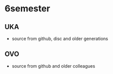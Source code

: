 # 6semester

## UKA 

- source from github, disc and older generations

## OVO

- source from github and older colleagues

